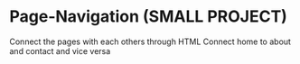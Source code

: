 # Page-Navigation (SMALL PROJECT)
Connect the pages with each others through HTML
Connect home to about and contact and vice versa





